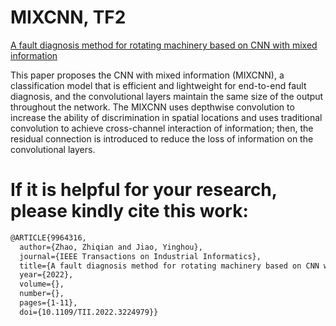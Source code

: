 # MIXCNN, TF2
[A fault diagnosis method for rotating machinery based on CNN with mixed information](https://doi:10.1109/TII.2022.3224979)


This paper proposes the CNN with mixed information (MIXCNN), a classification model that is efficient and lightweight for end-to-end fault diagnosis, and the convolutional layers maintain the same size of the output throughout the network. The MIXCNN uses depthwise convolution to increase the ability of discrimination in spatial locations and uses traditional convolution to achieve cross-channel interaction of information; then, the residual connection is introduced to reduce the loss of information on the convolutional layers. 


  
  
# If it is helpful for your research, please kindly cite this work:


```html
@ARTICLE{9964316,
  author={Zhao, Zhiqian and Jiao, Yinghou},
  journal={IEEE Transactions on Industrial Informatics}, 
  title={A fault diagnosis method for rotating machinery based on CNN with mixed information}, 
  year={2022},
  volume={},
  number={},
  pages={1-11},
  doi={10.1109/TII.2022.3224979}}
```

  
  

